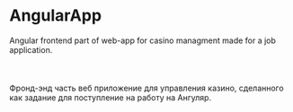 # AngularApp

Angular frontend part of web-app for casino managment made for a job application. 
<br/> <br/> <br/> <br/>
Фронд-энд часть веб приложение для управления казино, сделанного как задание для поступление на работу на Ангуляр.
